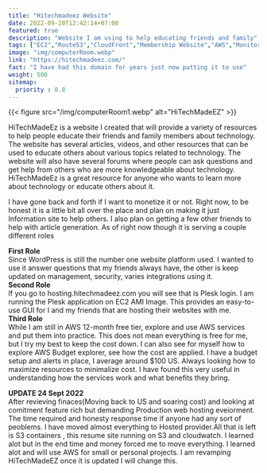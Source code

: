 ```yaml
---
title: "Hitechmadeez Website"
date: 2022-09-20T12:42:14+07:00
featured: true
description: "Website I am using to help educating friends and family"
tags: ["EC2","Route53","CloudFront","Membership Website","AWS","Monitoring","OpenAI"]
image: "img/computerRoom.webp"
link: "https://hitechmadeez.com/"
fact: "I have had this domain for years just now putting it to use"
weight: 500
sitemap:
  priority : 0.8
---
```


{{< figure src="/img/computerRoom1.webp" alt="HiTechMadeEZ" >}}  

HiTechMadeEz is a website I created that will provide a variety of resources to help people educate their friends and family members about technology. The website has several articles, videos, and other resources that can 
be used to educate others about various topics related to technology. The website will also have several forums where people can ask questions and get help from others who are more knowledgeable about technology. 
HiTechMadeEz is a great resource for anyone who wants to learn more about technology or educate others about it.  

I have gone back and forth if I want to monetize it or not. Right now, to be honest it is a little bit all over the place and plan on making it just Information site to help others. I also plan on getting a few other friends to 
help with article generation. As of right now though it is serving a couple different roles  

**First Role**  
Since WordPress is still the number one website platform used. I wanted to use it answer questions that my friends always have, the other is keep updated on management, security, varies integrations using it.  
**Second Role**  
If you go to hosting.hitechmadeez.com you will see that is Plesk login. I am running the Plesk application on EC2 AMI Image. This provides an easy-to-use GUI for I and my friends that are hosting their websites with me.  
**Third Role**  
While I am still in AWS 12-month free tier, explore and use AWS services and put them into practice. This does not mean everything is free for me, but I try my best to keep the cost down. I can also see for myself how to
explore AWS Budget explorer, see how the cost are applied. I have a budget setup and alerts in place, I average around $100 US. Always looking how to maximize resources to minimalize cost. I have found this very useful 
in understanding how the services work and what benefits they bring.  
  
**UPDATE 24 Sept 2022**  
After revieving finaces(Moving back to US and soaring cost) and looking at comitment feature rich but demanding Production web hosting eveiorment. The time required and honesty response time if anyone had any sort of peoblems.
I have moved almost everything to Hosted provider.All that is left is S3 containers , this resume site running on S3 and cloudwatch. I learned alot but in the end time and money forced me to move everything. I learned alot and will use AWS for small or personal projects.
I am revamping HiTechMadeEZ once it is updated I will change this.
